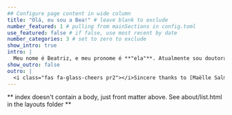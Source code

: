 ```yaml
---
## Configure page content in wide column
title: "Olá, eu sou a Bea!" # leave blank to exclude
number_featured: 1 # pulling from mainSections in config.toml
use_featured: false # if false, use most recent by date
number_categories: 3 # set to zero to exclude
show_intro: true
intro: |
  Meu nome é Beatriz, e meu pronome é **"ela"**. Atualmente sou doutoranda em Ciência Ambiental (PROCAM/IEE/USP) na Universidade de São Paulo. Sou pesquisadora no Projeto Temático FAPESP [MacroAmb - Governança ambiental da Macrometrópole Paulista face à variabilidade climática](https://bv.fapesp.br/pt/auxilios/97000/governanca-ambiental-da-macrometropole-paulista-face-a-variabilidade-climatica/). Faço parte voluntariamente da equipe da Secretaria Executiva da [Revista Ambiente & Sociedade](http://www.scielo.br/scielo.php?script=sci_serial&pid=1414-753X&lng=pt&nrm=iso), uma revista científica Brasileira que é referência em estudos interdisciplinares sobre ambiente e sociedade. <br> <Br> Sou co-organizadora da [R-Ladies São Paulo](https://www.meetup.com/R-Ladies-Sao-Paulo/), uma comunidade que tem como objetivo promover a diversidade de gênero na comunidade da linguagem `R`. <br> <Br>  Sou [instrutora de `tidyverse` certificada pela RStudio](https://education.rstudio.com/trainers/people/milz+beatriz/). <br> <Br> Caso você queira fazer uma pergunta sobre `R`, recomendo que poste [neste fórum](https://discourse.curso-r.com/), pois é um local que eu costumo responder perguntas com frequência. <br> <br> Quando não estou estudando/trabalhando/programando, gosto muito de passar tempo e assistir série com meus irmãos (Como diz o meu irmão Dani: *"um episódio de Narutinho não se nega a ninguém"*), praticar yoga, tirar fotos das plantas e flores do jardim (*as fotos de flores espalhadas pelo blog são tiradas por mim, de flores do jardim de casa*), jogar com amigas e amigos *(saudades)*, e brincar com os animais que vivem aqui em casa (atualmente 2 gatas e 6 cachorros).
show_outro: false
outro: |
  <i class="fas fa-glass-cheers pr2"></i>Sincere thanks to [Maëlle Salmon](https://masalmon.eu/) for her help naming this Hugo theme!
---
```


** index doesn't contain a body, just front matter above.
See about/list.html in the layouts folder **
